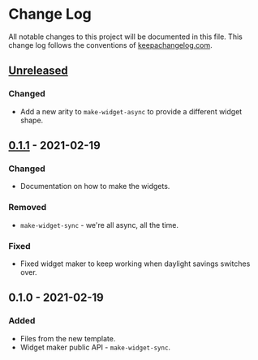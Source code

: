 # Change Log
All notable changes to this project will be documented in this file. This change log follows the conventions of [keepachangelog.com](http://keepachangelog.com/).

## [Unreleased]
### Changed
- Add a new arity to `make-widget-async` to provide a different widget shape.

## [0.1.1] - 2021-02-19
### Changed
- Documentation on how to make the widgets.

### Removed
- `make-widget-sync` - we're all async, all the time.

### Fixed
- Fixed widget maker to keep working when daylight savings switches over.

## 0.1.0 - 2021-02-19
### Added
- Files from the new template.
- Widget maker public API - `make-widget-sync`.

[Unreleased]: https://github.com/your-name/clojure_workshop/compare/0.1.1...HEAD
[0.1.1]: https://github.com/your-name/clojure_workshop/compare/0.1.0...0.1.1
